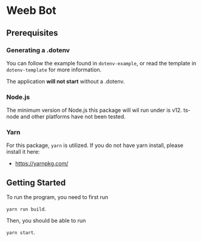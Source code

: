 # Weeb Bot

## Prerequisites
### Generating a .dotenv
You can follow the example found in `dotenv-example`, or read the template in `dotenv-template` for more information.

The application **will not start** without a .dotenv.

### Node.js
The minimum version of Node.js this package will wil run under is v12. ts-node and other platforms have not been tested.

### Yarn
For this package, `yarn` is utilized. If you do not have yarn install, please install it here:
- https://yarnpkg.com/


## Getting Started

To run the program, you need to first run

`yarn run build`.

Then, you should be able to run

`yarn start`.
